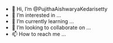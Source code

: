 - 👋 Hi, I’m @PujithaAishwaryaKedarisetty
- 👀 I’m interested in ...
- 🌱 I’m currently learning ...
- 💞️ I’m looking to collaborate on ...
- 📫 How to reach me ...

<!---
PujithaAishwaryaKedarisetty/PujithaAishwaryaKedarisetty is a ✨ special ✨ repository because its `README.md` (this file) appears on your GitHub profile.
You can click the Preview link to take a look at your changes.
--->
